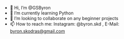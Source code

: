 - 👋 Hi, I’m @GSByron
- 🌱 I’m currently learning Python
- 💞️ I’m looking to collaborate on any beginner projects
- 📫 How to reach me: Instagram: @byron.skd , E-Mail: byron.skodras@gmail.com
<!---
GSByron/GSByron is a ✨ special ✨ repository because its `README.md` (this file) appears on your GitHub profile.
You can click the Preview link to take a look at your changes.
--->
